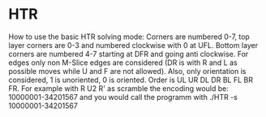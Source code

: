 # HTR
How to use the basic HTR solving mode: 
Corners are numbered 0-7, top layer corners are 0-3 and numbered clockwise with 0 at UFL.
Bottom layer corners are numbered 4-7 starting at DFR and going anti clockwise.
For edges only non M-Slice edges are considered (DR is with R and L as possible moves while U and F are not allowed).
Also, only orientation is considered, 1 is unoriented, 0 is oriented. 
Order is UL UR DL DR BL FL BR FR.
For example with R U2 R' as scramble the encoding would be: 10000001-34201567
and you would call the programm with ./HTR -s 10000001-34201567
